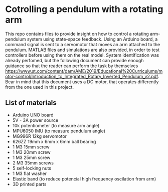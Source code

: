 # Cotrolling a pendulum with a rotating arm

This repo contains files to provide insight on how to control a rotating arm-pendulum system using state-space feedback. Using an Arduino board, a command signal is sent to a servomotor that moves an arm attached to
the pendulum. MATLAB files and simulations are also provided, in order to test controllers before using them on the real model. System identification was already perfomed, but the following document can provide enough
guidance so that the reader can perform the task by themselves https://www.st.com/content/dam/AME/2019/Educational%20Curriculums/motor-control/Introduction_to_Integrated_Rotary_Inverted_Pendulum_v2.pdf.
Bear in mind that this document uses a DC motor, that operates differently from the one used in this project.

## List of materials
- Arduino UNO board
- 5V - 3A power source
- 10k potentiometer (to measure arm angle)
- MPU6050 IMU (to measure pendulum angle)
- MG996R 12kg servomotor
- 626ZZ 19mm x 6mm x 6mm ball bearing
- 1 M3 15mm screw
- 1 M3 20mm screw
- 1 M3 25mm screw
- 2 M3 35mm screws
- 5 self-locking nuts
- 1 M3 flat washer
- Elastic band (to reduce potencial high frequency oscilation from arm)
- 3D printed parts
